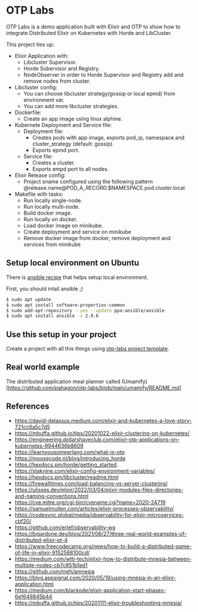 # OTP Labs

OTP Labs is a demo application built with Elixir and OTP to show how to integrate
Distributed Elixir on Kubernetes with Horde and LibCluster.

This project ties up:

- Elixir Application with:
  - Libcluster Supervisor.
  - Horde Subervisor and Registry.
  - NodeObserver in order to Horde Supervisor and Registry add and remove nodes from cluster.
- Libcluster config:
  - You can choose libcluster strategy(gossip or local epmd) from environment var.
  - You can add more libcluster strategies.
- Dockerfile:
  - Create an app image using linux alphine.
- Kubernete Deployment and Service file:
  - Deployment file:
    - Creates pods with app image, exports pod_ip, namespace and cluster_strategy (default: gossip).
    - Exports epmd port.
  - Service file:
    - Creates a cluster.
    - Exports empd port to all nodes.
- Elixir Release config:
  - Project sname configured using the following pattern @release.name@POD_A_RECORD.$NAMESPACE.pod.cluster.local.
- Makefile with tasks:
  - Run locally single-node.
  - Run locally multi-node.
  - Build docker image.
  - Run locally on docker.
  - Load docker image on minikube.
  - Create deployment and service on minikube
  - Remove docker image from docker, remove deployment and services from minikube

## Setup local environment on Ubuntu

There is [ansible recipe](https://github.com/pahagon/otp-labs/blob/main/ansible/README.md) that helps setup local environment.

First, you should intall ansible ;)

```sh
$ sudo apt update
$ sudo apt install software-properties-common
$ sudo add-apt-repository --yes --update ppa:ansible/ansible
$ sudo apt install ansible -v 2.9.6
```

## Use this setup in your project

Create a project with all this things using [otp-labs project template](https://github.com/pahagon/otp-labs/blob/main/template/README.md).

## Real world example

The distributed application meal planner called (Umamify)[https://github.com/pahagon/otp-labs/blob/main/umamify/README.md]

## References

- https://david-delassus.medium.com/elixir-and-kubernetes-a-love-story-721cc6a5c7d5
- https://mbuffa.github.io/tips/20201022-elixir-clustering-on-kubernetes/
- https://engineering.dollarshaveclub.com/elixir-otp-applications-on-kubernetes-9944636b8609
- https://learnyousomeerlang.com/what-is-otp
- https://moosecode.nl/blog/introducing_horde
- https://hexdocs.pm/horde/getting_started.
- https://staknine.com/elixir-config-environment-variables/
- https://hexdocs.pm/libcluster/readme.html
- https://firewalltimes.com/load-balancing-vs-server-clustering/
- https://ulisses.dev/elixir/2022/03/04/elixir-modules-files-directories-and-naming-conventions.html
- https://cve.mitre.org/cgi-bin/cvename.cgi?name=2020-24719
- https://samuelmullen.com/articles/elixir-processes-observability/
- https://codesync.global/media/observability-for-elixir-microservices-cbf20/
- https://github.com/erlef/observability-wg
- https://bigardone.dev/blog/2021/06/27/three-real-world-examples-of-distributed-elixir-pt-4
- https://www.freecodecamp.org/news/how-to-build-a-distributed-game-of-life-in-elixir-9152588100cd/
- https://medium.com/wttj-tech/elixir-how-to-distribute-mnesia-between-multiple-nodes-cb7c851b1ed1
- https://github.com/meh/amnesia
- https://blog.appsignal.com/2020/05/19/using-mnesia-in-an-elixir-application.html
- https://medium.com/blackode/elixir-application-start-phases-6ef649845b44
- https://mbuffa.github.io/tips/20201111-elixir-troubleshooting-mnesia/
